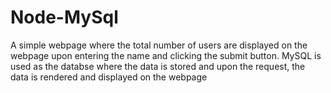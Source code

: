# Node-MySql
A simple webpage where the total number of users are displayed on the webpage upon entering the name and clicking the submit button.
MySQL is used as the databse where the data is stored and upon the request, the data is rendered and displayed on the webpage
